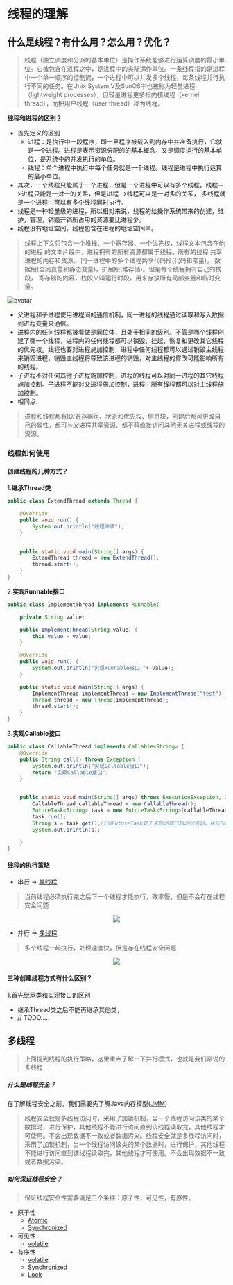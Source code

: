 # 线程的理解
## 什么是线程？有什么用？怎么用？优化？
> 线程（独立调度和分派的基本单位）是操作系统能够进行运算调度的最小单位。它被包含在进程之中，是进程中的实际运作单位。一条线程指的是进程中一个单一顺序的控制流，一个进程中可以并发多个线程，每条线程并行执行不同的任务。在Unix System V及SunOS中也被称为轻量进程（lightweight processes），但轻量进程更多指内核线程（kernel thread），而把用户线程（user thread）称为线程。
 
 **线程和进程的区别？**
- 首先定义的区别
    - 进程：是执行中一段程序，即一旦程序被载入到内存中并准备执行，它就是一个进程。进程是表示资源分配的的基本概念，又是调度运行的基本单位，是系统中的并发执行的单位。
    - 线程：单个进程中执行中每个任务就是一个线程。线程是进程中执行运算的最小单位。
 - 其次，一个线程只能属于一个进程，但是一个进程中可以有多个线程。线程-->进程只能是一对一的关系，但是进程-->线程可以是一对多的关系，
 多线程就是一个进程中可以有多个线程同时执行。
 - 线程是一种轻量级的进程，所以相对来说，线程的给操作系统带来的创建，维护，管理，销毁开销所占用的资源要比进程少。
 - 线程没有地址空间，线程包含在进程的地址空间中。
 > 线程上下文只包含一个堆栈、一个寄存器、一个优先权，线程文本包含在他的进程
  的文本片段中，进程拥有的所有资源都属于线程。所有的线程 共享进程的内存和资源。 同一进程中的多个线程共享代码段(代码和常量)，
  数据段(全局变量和静态变量)，扩展段(堆存储)。但是每个线程拥有自己的栈段， 寄存器的内容，栈段又叫运行时段，用来存放所有局部变量和临时变量。

   ![avatar](../picture/jvm/thread.png)
- 父进程和子进程使用进程间的通信机制，同一进程的线程通过读取和写入数据到进程变量来通信。
- 进程内的任何线程都被看做是同位体，且处于相同的级别。不管是哪个线程创建了哪一个线程，进程内的任何线程都可以销毁、挂起、恢复和更改其它线程的优先权。线程也要对进程施加控制，进程中任何线程都可以通过销毁主线程来销毁进程，销毁主线程将导致该进程的销毁，对主线程的修改可能影响所有的线程。
- 子进程不对任何其他子进程施加控制，进程的线程可以对同一进程的其它线程施加控制。子进程不能对父进程施加控制，进程中所有线程都可以对主线程施加控制。
- 相同点:
> 进程和线程都有ID/寄存器组、状态和优先权、信息块，创建后都可更改自己的属性，都可与父进程共享资源、都不鞥直接访问其他无关进程或线程的资源。
   
### 线程如何使用
#### 创建线程的几种方式？
1.**继承Thread类**
```java
public class ExtendThread extends Thread {

    @Override
    public void run() {
        System.out.println("线程继承");
    }


    public static void main(String[] args) {
        ExtendThread thread = new ExtendThread();
        thread.start();
    }
}
```
2.**实现Runnable接口**
```java
public class ImplementThread implements Runnable{

    private String value;

    public ImplementThread(String value) {
        this.value = value;
    }

    @Override
    public void run() {
        System.out.println("实现Runnable接口:"+ value);
    }

    public static void main(String[] args) {
        ImplementThread implementThread = new ImplementThread("test");
        Thread thread = new Thread(implementThread);
        thread.start();
    }
}
```
3.**实现Callable接口**
```java
public class CallableThread implements Callable<String> {
    @Override
    public String call() throws Exception {
        System.out.println("实现Callable接口");
        return "实现Callable接口";
    }


    public static void main(String[] args) throws ExecutionException, InterruptedException {
        CallableThread callableThread = new CallableThread();
        FutureTask<String> task = new FutureTask<String>(callableThread);
        task.run();
        String s = task.get();//当FutureTask处于未启动或已启动状态时，执行FutureTask.get()方法将导致调用线程阻塞。如果FutureTask处于已完成状态，调用FutureTask.get()方法将导致调用线程立即返回结果或者抛出异常
        System.out.println(s);

    }
}
```
#### 线程的执行策略
- 串行 	&rArr; [单线程]()
> 当前线程必须执行完之后下一个线程才能执行，效率慢，但是不会存在线程安全问题
<div align=center><img src="https://github.com/mouxiao/java-basics-guide/blob/master/picture/jvm/serial.gif" /></div>

- 并行 	&rArr; [多线程](#jump)
>多个线程一起执行，处理速度快，但是存在线程安全问题
<div align=center><img src="https://github.com/mouxiao/java-basics-guide/blob/master/picture/jvm/parallel.gif" /></div>



#### 三种创建线程方式有什么区别？
1.首先继承类和实现接口的区别
- 继承Thread类之后不能再继承其他类，
- // TODO.....


## **<span id="jump">多线程</span>**
>上面提到线程的执行策略，这里重点了解一下并行模式，也就是我们常说的多线程

##### 什么是线程安全？
在了解线程安全之前，我们需要先了解Java内存模型([JMM](../java-concurrence/JMM.md))
> 线程安全就是多线程访问时，采用了加锁机制，当一个线程访问该类的某个数据时，进行保护，其他线程不能进行访问直到该线程读取完，其他线程才可使用。不会出现数据不一致或者数据污染。线程安全就是多线程访问时，采用了加锁机制，当一个线程访问该类的某个数据时，进行保护，其他线程不能进行访问直到该线程读取完，其他线程才可使用。不会出现数据不一致或者数据污染。
##### 如何保证线程安全？
> 保证线程安全性需要满足三个条件：原子性，可见性，有序性。
 
- 原子性
    - [Atomic]()
    - [Synchronized](../java-concurrence/synchronized原理.md)
 - 可见性
    - [volatile](../java-concurrence/volatile分析.md)
 - 有序性
    - [volatile](../java-concurrence/volatile分析.md)
    - [Synchronized](../java-concurrence/synchronized原理.md)
    - [Lock]()






   

